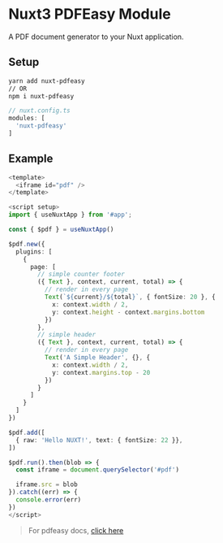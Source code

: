 # Nuxt3 PDFEasy Module

A PDF document generator to your Nuxt application.

## Setup

```bash
yarn add nuxt-pdfeasy
// OR
npm i nuxt-pdfeasy
```

```js
// nuxt.config.ts
modules: [
  'nuxt-pdfeasy'
]
```

## Example

```ts
<template>
  <iframe id="pdf" />
</template>

<script setup>
import { useNuxtApp } from '#app';

const { $pdf } = useNuxtApp()

$pdf.new({
  plugins: [
    {
      page: [
        // simple counter footer
        ({ Text }, context, current, total) => {
          // render in every page
          Text(`${current}/${total}`, { fontSize: 20 }, {
            x: context.width / 2,
            y: context.height - context.margins.bottom
          })
        },
        // simple header
        ({ Text }, context, current, total) => {
          // render in every page
          Text('A Simple Header', {}, {
            x: context.width / 2,
            y: context.margins.top - 20
          })
        }
      ]
    }
  ]
})

$pdf.add([
  { raw: 'Hello NUXT!', text: { fontSize: 22 }},
])

$pdf.run().then(blob => {
  const iframe = document.querySelector('#pdf')

  iframe.src = blob
}).catch((err) => {
  console.error(err)
})
</script>
```

> For pdfeasy docs, [click here](https://github.com/betterwrite/pdfeasy)
